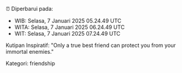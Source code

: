 ⏰ Diperbarui pada:
- WIB: Selasa, 7 Januari 2025 05.24.49 UTC
- WITA: Selasa, 7 Januari 2025 06.24.49 UTC
- WIT: Selasa, 7 Januari 2025 07.24.49 UTC

Kutipan Inspiratif:
"Only a true best friend can protect you from your immortal enemies."


Kategori: friendship

